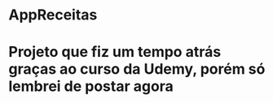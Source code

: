 # AppReceitas
Projeto que fiz um tempo atrás graças ao curso da Udemy, porém só lembrei de postar agora
=======




